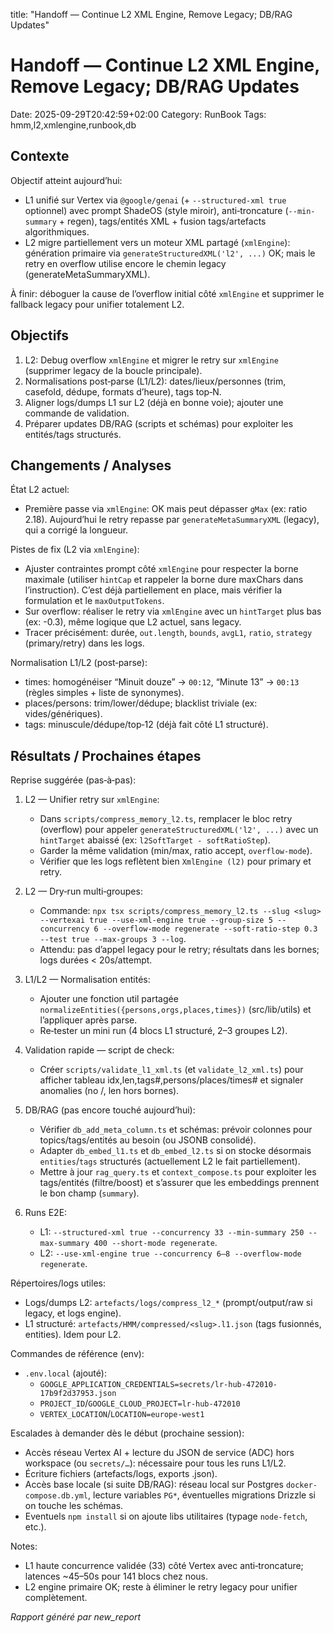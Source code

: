 title: "Handoff — Continue L2 XML Engine, Remove Legacy; DB/RAG Updates"

# Handoff — Continue L2 XML Engine, Remove Legacy; DB/RAG Updates

Date: 2025-09-29T20:42:59+02:00
Category: RunBook
Tags: hmm,l2,xmlengine,runbook,db

## Contexte

Objectif atteint aujourd’hui:
- L1 unifié sur Vertex via `@google/genai` (+ `--structured-xml true` optionnel) avec prompt ShadeOS (style miroir), anti‑troncature (`--min-summary` + regen), tags/entités XML + fusion tags/artefacts algorithmiques.
- L2 migre partiellement vers un moteur XML partagé (`xmlEngine`): génération primaire via `generateStructuredXML('l2', ...)` OK; mais le retry en overflow utilise encore le chemin legacy (generateMetaSummaryXML).

À finir: déboguer la cause de l’overflow initial côté `xmlEngine` et supprimer le fallback legacy pour unifier totalement L2.

## Objectifs

1) L2: Debug overflow `xmlEngine` et migrer le retry sur `xmlEngine` (supprimer legacy de la boucle principale).
2) Normalisations post‑parse (L1/L2): dates/lieux/personnes (trim, casefold, dédupe, formats d’heure), tags top‑N.
3) Aligner logs/dumps L1 sur L2 (déjà en bonne voie); ajouter une commande de validation.
4) Préparer updates DB/RAG (scripts et schémas) pour exploiter les entités/tags structurés.

## Changements / Analyses

État L2 actuel:
- Première passe via `xmlEngine`: OK mais peut dépasser `gMax` (ex: ratio 2.18). Aujourd’hui le retry repasse par `generateMetaSummaryXML` (legacy), qui a corrigé la longueur.

Pistes de fix (L2 via `xmlEngine`):
- Ajuster contraintes prompt côté `xmlEngine` pour respecter la borne maximale (utiliser `hintCap` et rappeler la borne dure maxChars dans l’instruction). C’est déjà partiellement en place, mais vérifier la formulation et le `maxOutputTokens`.
- Sur overflow: réaliser le retry via `xmlEngine` avec un `hintTarget` plus bas (ex: -0.3), même logique que L2 actuel, sans legacy.
- Tracer précisément: durée, `out.length`, `bounds`, `avgL1`, `ratio`, `strategy` (primary/retry) dans les logs.

Normalisation L1/L2 (post‑parse):
- times: homogénéiser “Minuit douze” → `00:12`, “Minute 13” → `00:13` (règles simples + liste de synonymes).
- places/persons: trim/lower/dédupe; blacklist triviale (ex: vides/génériques).
- tags: minuscule/dédupe/top‑12 (déjà fait côté L1 structuré).

## Résultats / Prochaines étapes

Reprise suggérée (pas‑à‑pas):
1) L2 — Unifier retry sur `xmlEngine`:
   - Dans `scripts/compress_memory_l2.ts`, remplacer le bloc retry (overflow) pour appeler `generateStructuredXML('l2', ...)` avec un `hintTarget` abaissé (ex: `l2SoftTarget - softRatioStep`).
   - Garder la même validation (min/max, ratio accept, `overflow-mode`).
   - Vérifier que les logs reflètent bien `XmlEngine (l2)` pour primary et retry.

2) L2 — Dry‑run multi‑groupes:
   - Commande: `npx tsx scripts/compress_memory_l2.ts --slug <slug> --vertexai true --use-xml-engine true --group-size 5 --concurrency 6 --overflow-mode regenerate --soft-ratio-step 0.3 --test true --max-groups 3 --log`.
   - Attendu: pas d’appel legacy pour le retry; résultats dans les bornes; logs durées < 20s/attempt.

3) L1/L2 — Normalisation entités:
   - Ajouter une fonction util partagée `normalizeEntities({persons,orgs,places,times})` (src/lib/utils) et l’appliquer après parse.
   - Re‑tester un mini run (4 blocs L1 structuré, 2–3 groupes L2).

4) Validation rapide — script de check:
   - Créer `scripts/validate_l1_xml.ts` (et `validate_l2_xml.ts`) pour afficher tableau idx,len,tags#,persons/places/times# et signaler anomalies (no <l1>/<l2>, len hors bornes).

5) DB/RAG (pas encore touché aujourd’hui):
   - Vérifier `db_add_meta_column.ts` et schémas: prévoir colonnes pour topics/tags/entités au besoin (ou JSONB consolidé).
   - Adapter `db_embed_l1.ts` et `db_embed_l2.ts` si on stocke désormais `entities`/`tags` structurés (actuellement L2 le fait partiellement).
   - Mettre à jour `rag_query.ts` et `context_compose.ts` pour exploiter les tags/entités (filtre/boost) et s’assurer que les embeddings prennent le bon champ (`summary`).

6) Runs E2E:
   - L1: `--structured-xml true --concurrency 33 --min-summary 250 --max-summary 400 --short-mode regenerate`.
   - L2: `--use-xml-engine true --concurrency 6–8 --overflow-mode regenerate`.

Répertoires/logs utiles:
- Logs/dumps L2: `artefacts/logs/compress_l2_*` (prompt/output/raw si legacy, et logs engine).
- L1 structuré: `artefacts/HMM/compressed/<slug>.l1.json` (tags fusionnés, entities). Idem pour L2.

Commandes de référence (env):
- `.env.local` (ajouté):
  - `GOOGLE_APPLICATION_CREDENTIALS=secrets/lr-hub-472010-17b9f2d37953.json`
  - `PROJECT_ID`/`GOOGLE_CLOUD_PROJECT=lr-hub-472010`
  - `VERTEX_LOCATION`/`LOCATION=europe-west1`

Escalades à demander dès le début (prochaine session):
- Accès réseau Vertex AI + lecture du JSON de service (ADC) hors workspace (ou `secrets/…`): nécessaire pour tous les runs L1/L2.
- Écriture fichiers (artefacts/logs, exports .json).
- Accès base locale (si suite DB/RAG): réseau local sur Postgres `docker-compose.db.yml`, lecture variables `PG*`, éventuelles migrations Drizzle si on touche les schémas.
- Eventuels `npm install` si on ajoute libs utilitaires (typage `node-fetch`, etc.).

Notes:
- L1 haute concurrence validée (33) côté Vertex avec anti‑troncature; latences ~45–50s pour 141 blocs chez nous.
- L2 engine primaire OK; reste à éliminer le retry legacy pour unifier complètement.

*Rapport généré par new_report*
